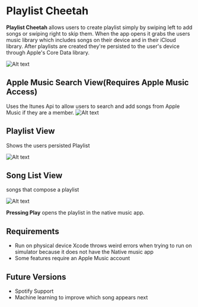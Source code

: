 # Playlist Cheetah

**Playlist Cheetah** allows users to create playlist simply by swiping left to add songs or swiping right to skip them. When the app opens it grabs the users music library which includes songs on their device and in their iCloud library. After playlists are created they're persisted to the user's device through Apple's Core Data library.

![Alt text](https://cloud.githubusercontent.com/assets/20712747/23116341/bf40dcf2-f70f-11e6-944f-4d5f2d6affb2.jpg)

## Apple Music Search View(Requires Apple Music Access)

Uses the Itunes Api to allow users to search and add songs from Apple Music if they are a member.
![Alt text](https://cloud.githubusercontent.com/assets/20712747/23116354/c9945490-f70f-11e6-89fd-7e0a7794ed32.jpg)

## Playlist View
Shows the users persisted Playlist

![Alt text](https://cloud.githubusercontent.com/assets/20712747/23116357/cc75e5ca-f70f-11e6-9660-80f495531832.jpg)

## Song List View
songs that compose a playlist

![Alt text](https://cloud.githubusercontent.com/assets/20712747/23116353/c76b3396-f70f-11e6-97a4-50e062991204.jpg)

**Pressing Play** opens the playlist in the native music app.

## Requirements
* Run on physical device Xcode throws weird errors when trying to run on simulator because it does not have the Native music app
* Some features require an Apple Music account

## Future Versions
* Spotify Support
* Machine learning to improve which song appears next
